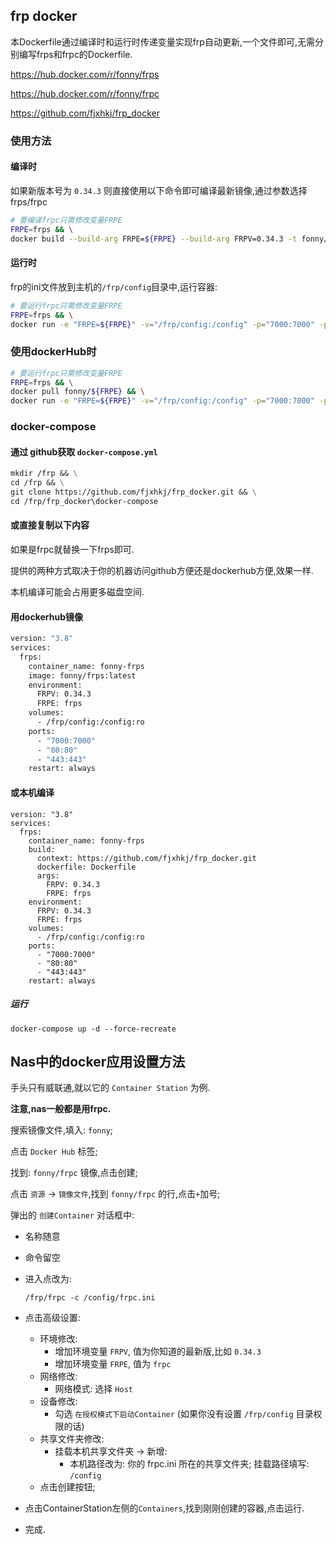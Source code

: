 ## frp docker

本Dockerfile通过编译时和运行时传递变量实现frp自动更新,一个文件即可,无需分别编写frps和frpc的Dockerfile.

<https://hub.docker.com/r/fonny/frps>

<https://hub.docker.com/r/fonny/frpc>

<https://github.com/fjxhkj/frp_docker>

### 使用方法

#### 编译时

如果新版本号为 `0.34.3` 则直接使用以下命令即可编译最新镜像,通过参数选择 frps/frpc

```bash
# 要编译frpc只需修改变量FRPE
FRPE=frps && \
docker build --build-arg FRPE=${FRPE} --build-arg FRPV=0.34.3 -t fonny/${FRPE} .
```

#### 运行时

frp的ini文件放到主机的`/frp/config`目录中,运行容器:

```bash
# 要运行frpc只需修改变量FRPE
FRPE=frps && \
docker run -e "FRPE=${FRPE}" -v="/frp/config:/config" -p="7000:7000" -p="80:80" -p="443:443" fonny/${FRPE}
```

### 使用dockerHub时

```bash
# 要运行frpc只需修改变量FRPE
FRPE=frps && \
docker pull fonny/${FRPE} && \
docker run -e "FRPE=${FRPE}" -v="/frp/config:/config" -p="7000:7000" -p="80:80" -p="443:443" fonny/${FRPE}
```

### docker-compose

#### 通过 github获取 `docker-compose.yml`

```dockerfile
mkdir /frp && \
cd /frp && \
git clone https://github.com/fjxhkj/frp_docker.git && \
cd /frp/frp_docker\docker-compose
```

#### 或直接复制以下内容

如果是frpc就替换一下frps即可.

提供的两种方式取决于你的机器访问github方便还是dockerhub方便,效果一样.

本机编译可能会占用更多磁盘空间.

#### 用dockerhub镜像

```dockerfile
version: "3.8"
services:
  frps:
    container_name: fonny-frps
    image: fonny/frps:latest
    environment:
      FRPV: 0.34.3
      FRPE: frps
    volumes:
      - /frp/config:/config:ro
    ports:
      - "7000:7000"
      - "80:80"
      - "443:443"
    restart: always
```

#### 或本机编译

```
version: "3.8"
services:
  frps:
    container_name: fonny-frps
    build:
      context: https://github.com/fjxhkj/frp_docker.git
      dockerfile: Dockerfile
      args:
        FRPV: 0.34.3
        FRPE: frps
    environment:
      FRPV: 0.34.3
      FRPE: frps
    volumes:
      - /frp/config:/config:ro
    ports:
      - "7000:7000"
      - "80:80"
      - "443:443"
    restart: always
```

##### 运行

```
docker-compose up -d --force-recreate
```

## Nas中的docker应用设置方法

手头只有威联通,就以它的 `Container Station` 为例.

**注意,nas一般都是用frpc.**

搜索镜像文件,填入: `fonny`;

点击 `Docker Hub` 标签;

找到: `fonny/frpc` 镜像,点击创建;

点击 `资源` -> `镜像文件`,找到 `fonny/frpc` 的行,点击`+`加号;

弹出的 `创建Container` 对话框中:

 - 名称随意

 - 命令留空

 - 进入点改为: 

   ```
   /frp/frpc -c /config/frpc.ini
   ```

- 点击高级设置:

  - 环境修改:
    - 增加环境变量 `FRPV`, 值为你知道的最新版,比如 `0.34.3`
    - 增加环境变量 `FRPE`, 值为 `frpc`
  - 网络修改:
    - 网络模式: 选择 `Host` 
  - 设备修改:
    - 勾选 `在授权模式下启动Container` (如果你没有设置 `/frp/config` 目录权限的话)
  - 共享文件夹修改:
    - 挂载本机共享文件夹 -> 新增:
      - 本机路径改为: 你的 frpc.ini 所在的共享文件夹; 挂载路径填写: `/config`
  - 点击创建按钮;

- 点击ContainerStation左侧的`Containers`,找到刚刚创建的容器,点击运行.

- 完成.

